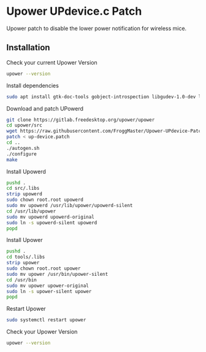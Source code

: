 # Upower UPdevice.c Patch

Upower patch to disable the lower power notification for wireless mice.

## Installation

Check your current Upower Version
```Bash
upower --version
```

Install dependencies

```Bash
sudo apt install gtk-doc-tools gobject-introspection libgudev-1.0-dev libusb-1.0-0-dev autoconf libtool autopoint
```
Download and patch UPowerd

```bash
git clone https://gitlab.freedesktop.org/upower/upower  
cd upower/src  
wget https://raw.githubusercontent.com/FroggMaster/Upower-UPdevice-Patch/master/updevice.patch
patch < up-device.patch  
cd ..  
./autogen.sh
./configure
make
```
Install Upowerd
```Bash
pushd .  
cd src/.libs  
strip upowerd  
sudo chown root.root upowerd  
sudo mv upowerd /usr/lib/upower/upowerd-silent  
cd /usr/lib/upower  
sudo mv upowerd upowerd-original  
sudo ln -s upowerd-silent upowerd  
popd
```
Install Upower
```Bash
pushd .  
cd tools/.libs  
strip upower  
sudo chown root.root upower  
sudo mv upower /usr/bin/upower-silent  
cd /usr/bin  
sudo mv upower upower-original  
sudo ln -s upower-silent upower  
popd
```

Restart Upower
```Bash
sudo systemctl restart upower
```

Check your Upower Version
```Bash
upower --version
```
